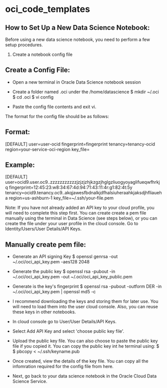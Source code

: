 # oci_code_templates

## How to Set Up a New Data Science Notebook:

Before using a new data science notebook, you need to perform a few setup procedures.

1. Create a notebook config file

## Create a Config File:
* Open a new terminal in Oracle Data Science notebook session
  
* Create a folder named .oci under the /home/datascience
  $ mkdir ~/.oci
  $ cd .oci
  $ vi config

* Paste the config file contents and exit vi.

The format for the config file should be as follows:

## Format:
[DEFAULT]
user=user-ocid 
fingerprint=fingerprint 
tenancy=tenancy-ocid 
region=your-service-oci-region
key_file=<path to your private keyfile>

## Example:
[DEFAULT]
user=ocid9.user.oc9..zzzzzzzzzzzjzjzjzhjkzgzjhglgzliuogyoyaglifueqwfhrkjq
fingerprint=12:45:23:w8:34:67:4d:94:71:43:11:4r:g1:82:4t:5y
tenancy=ocid9.tenancy.oc9..akqjawesfbdnalkjdfhalsiuheraahkjaksdjhfliaueha
region=us-ashburn-1
key_file=~/.ssh/your-file.pem

  
Note: If you have not already added an API key to your cloud profile, you will need to complete this step first. 
You can create create a pem file manually using the terminal in Data Science (see steps below), or you can 
create the file under your user profile in the cloud console. Go to Identity/Users/User Details/API Keys.

## Manually create pem file:

* Generate an API signing Key
  $ openssl genrsa -out ~/.oci/oci_api_key.pem -aes128 2048

* Generate the public key
  $ openssl rsa -pubout -in ~/.oci/oci_api_key.pem -out ~/.oci/oci_api_key_public.pem

* Generate is the key's fingerprint
  $ openssl rsa -pubout -outform DER -in ~/.oci/oci_api_key.pem | openssl md5 -c

* I recommend downloading the keys and storing them for later use. You will need to load them into the user cloud console.
  Also, you can reuse these keys in other notebooks.

* In cloud console go to User/User Details/API Keys.

* Select Add API Key and select 'choose public key file'.

* Upload the public key file. You can also choose to paste the public key file if you copied it.
  You can copy the public key int he terminal using:
  $ $ pbcopy < ~/.ssh/keyname.pub

* Once created, view the details of the key file. You can copy all the infomration required for the config file from here.

* Next, go back to your data science notebook in the Oracle Cloud Data Science Service.

